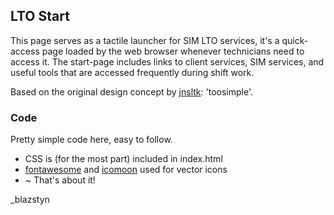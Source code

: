 
## LTO Start
This page serves as a tactile launcher for SIM LTO services, it's a quick-access page loaded by the web browser whenever technicians need to access it. The start-page includes links to client services, SIM services, and useful tools that are accessed frequently during shift work.

Based on the original design concept by [jnsltk](https://github.com/jnsltk/startpages): 'toosimple'.

### Code
Pretty simple code here, easy to follow.
* CSS is (for the most part) included in index.html
* [fontawesome](http://fontawesome.io/) and [icomoon](https://icomoon.io/) used for vector icons
* ~ That's about it!

_blazstyn
